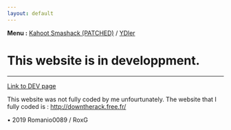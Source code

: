 ```yaml
---
layout: default
---
```


**Menu :**
[Kahoot Smashack (PATCHED)](./kahootsmashack) / [YDler](http://ydler.c1.biz/)




# This website is in developpment.



* * *
[Link to DEV page](./dev.html)

This website was not fully coded by me unfourtunately. The website that I fully coded is : http://downtherack.free.fr/

• 2019 Romanio0089 / RoxG
